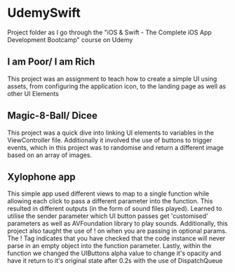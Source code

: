 # UdemySwift
Project folder as I go through the "iOS &amp; Swift - The Complete iOS App Development Bootcamp" course on Udemy


## I am Poor/ I am Rich
This project was an assignment to teach how to create a simple UI using assets, from configuring the application icon, to the landing page as well as other UI Elements

## Magic-8-Ball/ Dicee
This project was a quick dive into linking UI elements to variables in the ViewController file. Additionally it involved the use of buttons to trigger events, which in this project was to randomise and return a different image based on an array of images.

## Xylophone app
This simple app used different views to map to a single function while allowing each click to pass a different parameter into the function. This resulted in different outputs (in the form of sound files played). Learned to utilise the sender parameter which UI button passes get 'customised' parameters as well as AVFoundation library to play sounds. Additionally, this project also taught the use of ! on when you are passing in optional params. The ! Tag indicates that you have checked that the code instance will never parse in an empty object into the function parameter. Lastly, within the function we changed the UIButtons alpha value to change it's opacity and have it return to it's original state after 0.2s with the use of DispatchQueue


